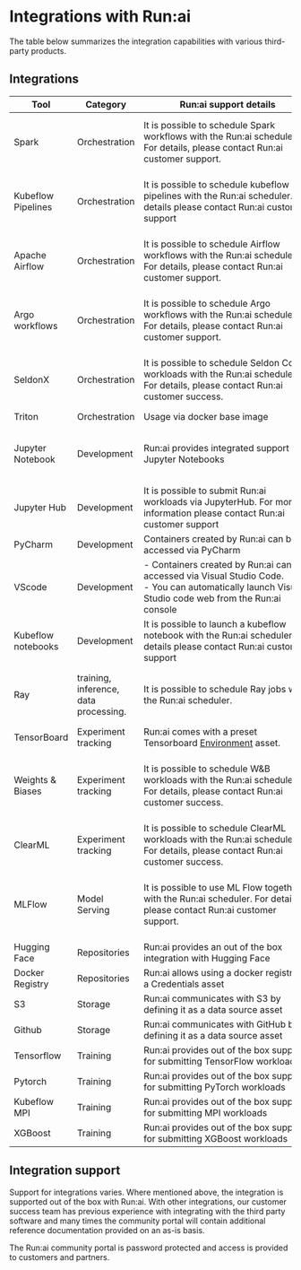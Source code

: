
# Integrations with Run:ai

The table below summarizes the integration capabilities with various third-party products. 



## Integrations

| Tool               | Category                              | Run:ai support details            | Additional Links|
| ------------------ | ------------------------------------- | --------------------------------------------------------------------------------------------------------------------------------------------------------- | -------------------------------------------------------------------------------------------------------------------------------------------------------------------------------------------------------------------------------- |
| Spark              | Orchestration                     |  <div style="width: 300px;"> It is possible to schedule Spark workflows with the Run:ai scheduler. For details, please contact Run:ai customer support. </div>| Run:ai customer success community portal: [https://runai.my.site.com/community/s/article/How-to-Run-Spark-jobs-with-Run-AI](https://runai.my.site.com/community/s/article/How-to-Run-Spark-jobs-with-Run-AI){target=_blank}    |
| Kubeflow Pipelines | Orchestration                     | It is possible to schedule kubeflow pipelines with the Run:ai scheduler. For details please contact Run:ai customer support| Run:ai customer success community portal<br>[https://runai.my.site.com/community/s/article/How-to-integrate-Run-ai-with-Kubeflow](https://runai.my.site.com/community/s/article/How-to-integrate-Run-ai-with-Kubeflow){target=_blank}           |
| Apache Airflow     | Orchestration                     | It is possible to schedule Airflow workflows with the Run:ai scheduler. For details, please contact Run:ai customer support.                              | Run:ai customer success community portal: [https://runai.my.site.com/community/s/article/How-to-integrate-Run-ai-with-Apache-Airflow](https://runai.my.site.com/community/s/article/How-to-integrate-Run-ai-with-Apache-Airflow){target=_blank} |
| Argo workflows     | Orchestration                     | It is possible to schedule Argo workflows with the Run:ai scheduler. For details, please contact Run:ai customer support.  | Run:ai customer success community portal [https://runai.my.site.com/community/s/article/How-to-integrate-Run-ai-with-Argo-Workflows](https://runai.my.site.com/community/s/article/How-to-integrate-Run-ai-with-Argo-Workflows){target=_blank}  |
| SeldonX            | Orchestration                     | It is possible to schedule Seldon Core workloads with the Run:ai scheduler. For details, please contact Run:ai customer success.                          | Run:ai customer success community portal: [https://runai.my.site.com/community/s/article/How-to-integrate-Run-ai-with-Seldon-Core](https://runai.my.site.com/community/s/article/How-to-integrate-Run-ai-with-Apache-Airflow){target=_blank}    |
| Triton             | Orchestration                     | Usage via docker base image       | Quickstart inference [example](../../Researcher/Walkthroughs/quickstart-inference.md)  |
| Jupyter Notebook   | Development                           | Run:ai provides integrated support with Jupyter Notebooks        | Quickstart example: [https://docs.run.ai/latest/Researcher/Walkthroughs/quickstart-jupyter/](https://docs.run.ai/latest/Researcher/Walkthroughs/quickstart-jupyter/)  |
| Jupyter Hub        | Development                           | It is possible to submit Run:ai workloads via JupyterHub. For more information please contact Run:ai customer support      |                 |
| PyCharm            | Development                           | Containers created by Run:ai can be accessed via PyCharm         | PyCharm [example](../../Researcher/tools/dev-pycharm.md)   |
| VScode             | Development                           | - Containers created by Run:ai can be accessed via Visual Studio Code.<br>- You can automatically launch Visual Studio code web from the Run:ai console | VSCode [example](../../Researcher/tools/dev-vscode.md) and VSCode quickstart [example](../../Researcher/Walkthroughs/quickstart-vscode.md). |
| Kubeflow notebooks | Development                           | It is possible to launch a kubeflow notebook with the Run:ai scheduler. For details please contact Run:ai customer support | Run:ai customer success community portal:[https://runai.my.site.com/community/s/article/How-to-integrate-Run-ai-with-Kubeflow<br>](https://runai.my.site.com/community/s/article/How-to-integrate-Run-ai-with-Kubeflow){target=_blank}           |
| Ray                | training, inference, data processing. | It is possible to schedule Ray jobs with the Run:ai scheduler.   | Run:ai customer success community portal [https://runai.my.site.com/community/s/article/How-to-Integrate-Run-ai-with-Ray](https://runai.my.site.com/community/s/article/How-to-Integrate-Run-ai-with-Ray){target=_blank}   |
| TensorBoard        | Experiment tracking                   | Run:ai comes with a preset Tensorboard [Environment](../workloads/assets/environments.md) asset.            | TensorBoard [example](../../Researcher/tools/dev-tensorboard.md). <br> Additional [sample](https://github.com/run-ai/use-cases/tree/master/runai_tensorboard_demo_with_resnet){target=_blank} |
| Weights & Biases   | Experiment tracking                   | It is possible to schedule W&B workloads with the Run:ai scheduler. For details, please contact Run:ai customer success.   | Run:ai Customer success community portal: [https://runai.my.site.com/community/s/article/How-to-integrate-with-Weights-and-Biases](https://runai.my.site.com/community/s/article/How-to-integrate-with-Weights-and-Biases){target=_blank} <br> Additional samples [here](https://github.com/run-ai/use-cases/tree/master/runai_wandb){target=_blank}       |
| ClearML            | Experiment tracking                   | It is possible to schedule ClearML workloads with the Run:ai scheduler. For details, please contact Run:ai customer success.                              | [https://runai.my.site.com/community/s/article/How-to-integrate-Run-ai-with-ClearML](https://runai.my.site.com/community/s/article/How-to-integrate-Run-ai-with-ClearML){target=_blank}                          |
| MLFlow             | Model Serving                         | It is possible to use ML Flow together with the Run:ai scheduler. For details, please contact Run:ai customer support.     | Run:ai customer success community portal: [https://runai.my.site.com/community/s/article/How-to-integrate-Run-ai-with-MLflow](https://runai.my.site.com/community/s/article/How-to-integrate-Run-ai-with-MLflow){target=_blank} <br> Additional MLFlow [sample](https://github.com/run-ai/use-cases/tree/master/runai_mlflow_demo){target=_blank}              |
| Hugging Face       | Repositories                          | Run:ai provides an out of the box integration with Hugging Face  |             |
| Docker Registry    | Repositories                          | Run:ai allows using a docker registry as a Credentials asset     | Credentials [documentation](../workloads/assets/credentials.md)    |
| S3                 | Storage| Run:ai communicates with S3 by defining it as a data source asset| Data source [documentation](../workloads/assets/datasources.md)   |
| Github             | Storage| Run:ai communicates with GitHub by defining it as a data source asset                       | Data source [documentation](../workloads/assets/datasources.md)    |
| Tensorflow         | Training                              | Run:ai provides out of the box support for submitting TensorFlow workloads                  | TensorFlow [via API](../../Researcher/cli-reference/new-cli/runai_tensorflow.md) or use Workflow submission [via user interface](../../Researcher/workloads/trainings.md)   |
| Pytorch            | Training                              | Run:ai provides out of the box support for submitting PyTorch workloads                     | PyTorch [via API](../../Researcher/cli-reference/new-cli/runai_pytorch.md) or use Workflow submission [via user interface](../../Researcher/workloads/trainings.md)   |
| Kubeflow MPI       | Training                              | Run:ai provides out of the box support for submitting MPI workloads                         | MPI [via API](../../Researcher/cli-reference/new-cli/runai_mpi.md) or use Workflow submission [via user interface](../../Researcher/workloads/trainings.md)    |
| XGBoost            | Training                              | Run:ai provides out of the box support for submitting XGBoost workloads                     | XGBoost [via API](../../Researcher/cli-reference/new-cli/runai_xgboost.md) or use Workflow submission [via user interface](../../Researcher/workloads/trainings.md)    |

## Integration support

Support for integrations varies. Where mentioned above, the integration is supported out of the box with Run:ai. With other integrations,  our customer success team has previous experience with integrating with the third party software and many times the community portal will contain additional reference documentation provided on an as-is basis.

The Run:ai community portal is password protected and access is provided to customers and partners.
